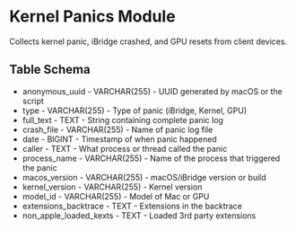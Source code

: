 Kernel Panics Module
==============

Collects kernel panic, iBridge crashed, and GPU resets from client devices.

Table Schema
----

* anonymous_uuid - VARCHAR(255) - UUID generated by macOS or the script
* type - VARCHAR(255) - Type of panic (iBridge, Kernel, GPU)
* full_text - TEXT - String containing complete panic log
* crash_file - VARCHAR(255) - Name of panic log file
* date - BIGINT - Timestamp of when panic happened
* caller - TEXT - What process or thread called the panic
* process_name - VARCHAR(255) - Name of the process that triggered the panic
* macos_version - VARCHAR(255) - macOS/iBridge version or build
* kernel_version - VARCHAR(255) - Kernel version
* model_id - VARCHAR(255) - Model of Mac or GPU
* extensions_backtrace - TEXT - Extensions in the backtrace
* non_apple_loaded_kexts - TEXT - Loaded 3rd party extensions

